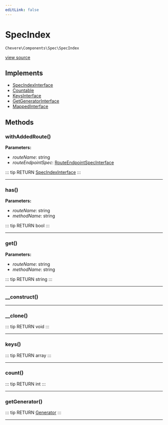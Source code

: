 ```yaml
---
editLink: false
---
```


# SpecIndex

`Chevere\Components\Spec\SpecIndex`

[view source](https://github.com/chevere/chevere/blob/master/src/Chevere/Components/Spec/SpecIndex.php)

## Implements

- [SpecIndexInterface](../../Interfaces/Spec/SpecIndexInterface.md)
- [Countable](https://www.php.net/manual/class.countable)
- [KeysInterface](../../Interfaces/DataStructure/KeysInterface.md)
- [GetGeneratorInterface](../../Interfaces/DataStructure/GetGeneratorInterface.md)
- [MappedInterface](../../Interfaces/DataStructure/MappedInterface.md)

## Methods

### withAddedRoute()

**Parameters:**

- *routeName*: string
- *routeEndpointSpec*: [RouteEndpointSpecInterface](../../Interfaces/Spec/Specs/RouteEndpointSpecInterface.md)

::: tip RETURN
[SpecIndexInterface](../../Interfaces/Spec/SpecIndexInterface.md)
:::

---

### has()

**Parameters:**

- *routeName*: string
- *methodName*: string

::: tip RETURN
bool
:::

---

### get()

**Parameters:**

- *routeName*: string
- *methodName*: string

::: tip RETURN
string
:::

---

### __construct()

---

### __clone()

::: tip RETURN
void
:::

---

### keys()

::: tip RETURN
array
:::

---

### count()

::: tip RETURN
int
:::

---

### getGenerator()

::: tip RETURN
[Generator](https://www.php.net/manual/class.generator)
:::

---
